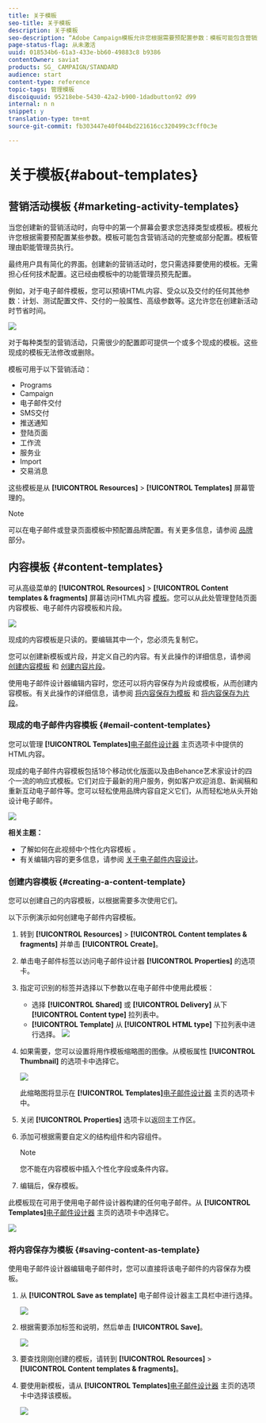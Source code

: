 ```yaml
---
title: 关于模板
seo-title: 关于模板
description: 关于模板
seo-description: “Adobe Campaign模板允许您根据需要预配置参数：模板可能包含营销活动的完整或部分配置，以简化非技术最终用户的Adobe Campaign使用”。
page-status-flag: 从未激活
uuid: 018534b6-61a3-433e-bb60-49883c8 b9386
contentOwner: saviat
products: SG_ CAMPAIGN/STANDARD
audience: start
content-type: reference
topic-tags: 管理模板
discoiquuid: 95218ebe-5430-42a2-b900-1dadbutton92 d99
internal: n n
snippet: y
translation-type: tm+mt
source-git-commit: fb303447e40f044bd221616cc320499c3cff0c3e

---
```



# 关于模板{#about-templates}

## 营销活动模板 {#marketing-activity-templates}

当您创建新的营销活动时，向导中的第一个屏幕会要求您选择类型或模板。模板允许您根据需要预配置某些参数。模板可能包含营销活动的完整或部分配置。模板管理由职能管理员执行。

最终用户具有简化的界面。创建新的营销活动时，您只需选择要使用的模板。无需担心任何技术配置。这已经由模板中的功能管理员预先配置。

例如，对于电子邮件模板，您可以预填HTML内容、受众以及交付的任何其他参数：计划、测试配置文件、交付的一般属性、高级参数等。这允许您在创建新活动时节省时间。

![](assets/template_1.png)

对于每种类型的营销活动，只需很少的配置即可提供一个或多个现成的模板。这些现成的模板无法修改或删除。

模板可用于以下营销活动：

* Programs
* Campaign
* 电子邮件交付
* SMS交付
* 推送通知
* 登陆页面
* 工作流
* 服务业
* Import
* 交易消息

这些模板是从 **[!UICONTROL Resources]** &gt; **[!UICONTROL Templates]** 屏幕管理的。

>[!NOTE]
>
>可以在电子邮件或登录页面模板中预配置品牌配置。有关更多信息，请参阅 [品牌](../../administration/using/branding.md) 部分。

## 内容模板 {#content-templates}

可从高级菜单的 **[!UICONTROL Resources]** &gt; **[!UICONTROL Content templates & fragments]** 屏幕访问HTML内容 [模板](../../start/using/interface-description.md#advanced-menu)。您可以从此处管理登陆页面内容模板、电子邮件内容模板和片段。

![](assets/content_templates_list.png)

现成的内容模板是只读的。要编辑其中一个，您必须先复制它。

您可以创建新模板或片段，并定义自己的内容。有关此操作的详细信息，请参阅 [创建内容模板](../../start/using/about-templates.md#creating-a-content-template) 和 [创建内容片段](../../designing/using/defining-the-email-structure.md#creating-a-content-fragment)。

使用电子邮件设计器编辑内容时，您还可以将内容保存为片段或模板，从而创建内容模板。有关此操作的详细信息，请参阅 [将内容保存为模板](../../start/using/about-templates.md#saving-content-as-template) 和 [将内容保存为片段](../../designing/using/defining-the-email-structure.md#saving-content-as-a-fragment)。

### 现成的电子邮件内容模板 {#email-content-templates}

您可以管理 **[!UICONTROL Templates]**[电子邮件设计器](../../designing/using/about-email-content-design.md#about-the-email-designer) 主页选项卡中提供的HTML内容。

现成的电子邮件内容模板包括18个移动优化版面以及由Behance艺术家设计的四个一流的响应式模板。它们对应于最新的用户服务，例如客户欢迎消息、新闻稿和重新互动电子邮件等。您可以轻松使用品牌内容自定义它们，从而轻松地从头开始设计电子邮件。

![](assets/content_templates.png)

**相关主题：**

* 了解如何在此视频中个性化内容模板 [](https://helpx.adobe.com/campaign/kt/acs/using/acs-email_content_templates-feature-video-use.html)。
* 有关编辑内容的更多信息，请参阅 [关于电子邮件内容设计](../../designing/using/about-email-content-design.md)。

### 创建内容模板 {#creating-a-content-template}

您可以创建自己的内容模板，以根据需要多次使用它们。

以下示例演示如何创建电子邮件内容模板。

1. 转到 **[!UICONTROL Resources]** &gt; **[!UICONTROL Content templates & fragments]** 并单击 **[!UICONTROL Create]**。
1. 单击电子邮件标签以访问电子邮件设计器 **[!UICONTROL Properties]** 的选项卡。
1. 指定可识别的标签并选择以下参数以在电子邮件中使用此模板：

   * 选择 **[!UICONTROL Shared]** 或 **[!UICONTROL Delivery]** 从下 **[!UICONTROL Content type]** 拉列表中。
   * **[!UICONTROL Template]** 从 **[!UICONTROL HTML type]** 下拉列表中进行选择。
   ![](assets/email_designer_create-template.png)

1. 如果需要，您可以设置将用作模板缩略图的图像。从模板属性 **[!UICONTROL Thumbnail]** 的选项卡中选择它。

   ![](assets/email_designer_create-template_thumbnail.png)

   此缩略图将显示在 **[!UICONTROL Templates]**[电子邮件设计器](../../designing/using/about-email-content-design.md#about-the-email-designer) 主页的选项卡中。

1. 关闭 **[!UICONTROL Properties]** 选项卡以返回主工作区。
1. 添加可根据需要自定义的结构组件和内容组件。
   >[!NOTE]
   >
   > 您不能在内容模板中插入个性化字段或条件内容。
1. 编辑后，保存模板。

此模板现在可用于使用电子邮件设计器构建的任何电子邮件。从 **[!UICONTROL Templates]**[电子邮件设计器](../../designing/using/about-email-content-design.md#about-the-email-designer) 主页的选项卡中选择它。

![](assets/content_template_new.png)

### 将内容保存为模板 {#saving-content-as-template}

使用电子邮件设计器编辑电子邮件时，您可以直接将该电子邮件的内容保存为模板。

<!--[!CAUTION]
>
>You cannot save as template a structure containing personalization fields or dynamic content.-->

1. 从 **[!UICONTROL Save as template]** 电子邮件设计器主工具栏中进行选择。

   ![](assets/email_designer_save-as-template.png)

1. 根据需要添加标签和说明，然后单击 **[!UICONTROL Save]**。

   ![](assets/email_designer_save-as-template_creation.png)

1. 要查找刚刚创建的模板，请转到 **[!UICONTROL Resources]** &gt; **[!UICONTROL Content templates & fragments]**。

1. 要使用新模板，请从 **[!UICONTROL Templates]**[电子邮件设计器](../../designing/using/about-email-content-design.md#about-the-email-designer) 主页的选项卡中选择该模板。

   ![](assets/content_template_new.png)

